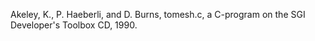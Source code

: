 Akeley, K., P. Haeberli, and D. Burns, tomesh.c, a C-program on the SGI Developer's Toolbox CD, 1990.
